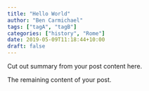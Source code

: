 ```yaml
---
title: "Hello World"
author: "Ben Carmichael"
tags: ["tagA", "tagB"]
categories: ["history", "Rome"]
date: 2019-05-09T11:18:44+10:00
draft: false
---
```


Cut out summary from your post content here.

<!--more-->

The remaining content of your post.
